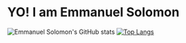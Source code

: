 # YO! I am Emmanuel Solomon
![Emmanuel Solomon's GitHub stats](https://github-readme-stats.vercel.app/api?username=Kis123mas&show_icons=true&theme=radical)
[![Top Langs](https://github-readme-stats.vercel.app/api/top-langs/?username=Kis123mas&layout=compact)](https://github.com/anuraghazra/github-readme-stats)
